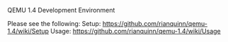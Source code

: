 QEMU 1.4 Development Environment

Please see the following:
Setup: https://github.com/rianquinn/qemu-1.4/wiki/Setup
Usage: https://github.com/rianquinn/qemu-1.4/wiki/Usage

